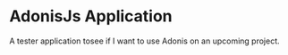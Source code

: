 # AdonisJs Application

A tester application tosee if I want to use Adonis on an upcoming project.


